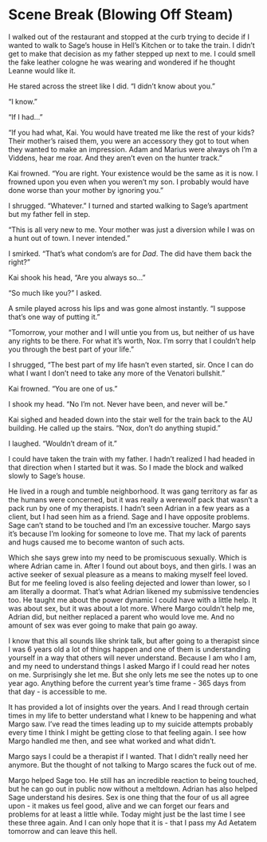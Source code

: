 # Scene Break (Blowing Off Steam)

I walked out of the restaurant and stopped at the curb trying to decide if I wanted to walk to Sage’s house in Hell’s Kitchen or to take the train. I didn’t get to make that decision as my father stepped up next to me. I could smell the fake leather cologne he was wearing and wondered if he thought Leanne would like it.

He stared across the street like I did. “I didn’t know about you.”

“I know.”

“If I had…”

“If you had what, Kai. You would have treated me like the rest of your kids? Their mother’s raised them, you were an accessory they got to tout when they wanted to make an impression. Adam and Marius were always oh I’m a Viddens, hear me roar. And they aren’t even on the hunter track.”

Kai frowned. “You are right. Your existence would be the same as it is now. I frowned upon you even when you weren’t my son. I probably would have done worse than your mother by ignoring you.”

I shrugged. “Whatever.” I turned and started walking to Sage’s apartment but my father fell in step.

“This is all very new to me. Your mother was just a diversion while I was on a hunt out of town. I never intended.”

I smirked. “That’s what condom’s are for _Dad_. The did have them back the right?”

Kai shook his head, “Are you always so…”

“So much like you?” I asked.

A smile played across his lips and was gone almost instantly. “I suppose that’s one way of putting it.”

“Tomorrow, your mother and I will untie you from us, but neither of us have any rights to be there. For what it’s worth, Nox. I’m sorry that I couldn’t help you through the best part of your life.”

I shrugged, “The best part of my life hasn’t even started, sir. Once I can do what I want I don’t need to take any more of the Venatori bullshit.”

Kai frowned. “You are one of us.”

I shook my head. “No I’m not. Never have been, and never will be.”

Kai sighed and headed down into the stair well for the train back to the AU building. He called up the stairs. “Nox, don’t do anything stupid.”

I laughed. “Wouldn’t dream of it.”

I could have taken the train with my father. I hadn’t realized I had headed in that direction when I started but it was. So I made the block and walked slowly to Sage’s house.

He lived in a rough and tumble neighborhood. It was gang territory as far as the humans were concerned, but it was really a werewolf pack that wasn’t a pack run by one of my therapists. I hadn’t seen Adrian in a few years as a client, but I had seen him as a friend. Sage and I have opposite problems. Sage can’t stand to be touched and I’m an excessive toucher. Margo says it’s because I’m looking for someone to love me. That my lack of parents and hugs caused me to become wanton of such acts.

Which she says grew into my need to be promiscuous sexually. Which is where Adrian came in. After I found out about boys, and then girls. I was an active seeker of sexual pleasure as a means to making myself feel loved. But for me feeling loved is also feeling dejected and lower than lower, so I am literally a doormat. That’s what Adrian likened my submissive tendencies too. He taught me about the power dynamic I could have with a little help. It was about sex, but it was about a lot more. Where Margo couldn’t help me, Adrian did, but neither replaced a parent who would love me. And no amount of sex was ever going to make that pain go away.

I know that this all sounds like shrink talk, but after going to a therapist since I was 6 years old a lot of things happen and one of them is understanding yourself in a way that others will never understand. Because I am who I am, and my need to understand things I asked Margo if I could read her notes on me. Surprisingly she let me. But she only lets me see the notes up to one year ago. Anything before the current year’s time frame - 365 days from that day - is accessible to me.

It has provided a lot of insights over the years. And I read through certain times in my life to better understand what I knew to be happening and what Margo saw. I’ve read the times leading up to my suicide attempts probably every time I think I might be getting close to that feeling again. I see how Margo handled me then, and see what worked and what didn’t.

Margo says I could be a therapist if I wanted. That I didn’t really need her anymore. But the thought of not talking to Margo scares the fuck out of me.

Margo helped Sage too. He still has an incredible reaction to being touched, but he can go out in public now without a meltdown. Adrian has also helped Sage understand his desires. Sex is one thing that the four of us all agree upon - it makes us feel good, alive and we can forget our fears and problems for at least a little while. Today might just be the last time I see these three again. And I can only hope that it is - that I pass my Ad Aetatem tomorrow and can leave this hell.

